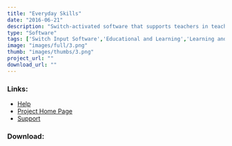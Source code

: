 ```yaml
---
title: "Everyday Skills"
date: "2016-06-21"
description: "Switch-activated software that supports teachers in teaching the young people who are deafblind in learning everyday skills."
type: "Software"
tags: ['Switch Input Software','Educational and Learning','Learning and Education' ]
image: "images/full/3.png"
thumb: "images/thumbs/3.png"
project_url: ""
download_url: ""
---
```



### Links:
- <a href="http://www.deafblindonline.org.uk/everyday_skills_manual.doc">Help</a>
- <a href="http://www.deafblindonline.org.uk/">Project Home Page</a>
- <a href="http://www.deafblindonline.org.uk/feedback.html">Support</a>

### Download:  